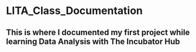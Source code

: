 # LITA_Class_Documentation
## This is where I documented my first project while learning Data Analysis with The Incubator Hub
